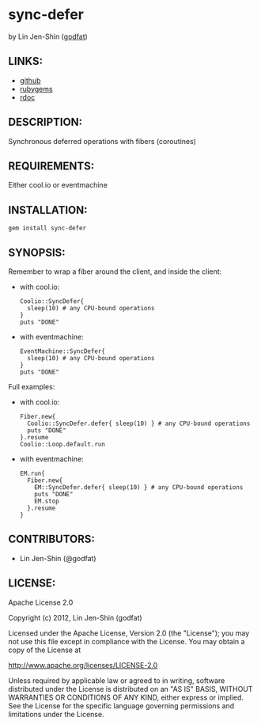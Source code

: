 # sync-defer

by Lin Jen-Shin ([godfat](http://godfat.org))

## LINKS:

* [github](https://github.com/godfat/sync-defer)
* [rubygems](https://rubygems.org/gems/sync-defer)
* [rdoc](http://rdoc.info/github/godfat/sync-defer)

## DESCRIPTION:

Synchronous deferred operations with fibers (coroutines)

## REQUIREMENTS:

Either cool.io or eventmachine

## INSTALLATION:

    gem install sync-defer

## SYNOPSIS:

Remember to wrap a fiber around the client, and inside the client:

* with cool.io:

      Coolio::SyncDefer{
        sleep(10) # any CPU-bound operations
      }
      puts "DONE"

* with eventmachine:

      EventMachine::SyncDefer{
        sleep(10) # any CPU-bound operations
      }
      puts "DONE"

Full examples:

* with cool.io:

      Fiber.new{
        Coolio::SyncDefer.defer{ sleep(10) } # any CPU-bound operations
        puts "DONE"
      }.resume
      Coolio::Loop.default.run

* with eventmachine:

      EM.run{
        Fiber.new{
          EM::SyncDefer.defer{ sleep(10) } # any CPU-bound operations
          puts "DONE"
          EM.stop
        }.resume
      }

## CONTRIBUTORS:

* Lin Jen-Shin (@godfat)

## LICENSE:

Apache License 2.0

Copyright (c) 2012, Lin Jen-Shin (godfat)

Licensed under the Apache License, Version 2.0 (the "License");
you may not use this file except in compliance with the License.
You may obtain a copy of the License at

<http://www.apache.org/licenses/LICENSE-2.0>

Unless required by applicable law or agreed to in writing, software
distributed under the License is distributed on an "AS IS" BASIS,
WITHOUT WARRANTIES OR CONDITIONS OF ANY KIND, either express or implied.
See the License for the specific language governing permissions and
limitations under the License.
